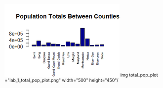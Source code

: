 ![](lab_1_total_pop_plot.png)
img total_pop_plot ="lab_1_total_pop_plot.png" width="500" height="450"/
